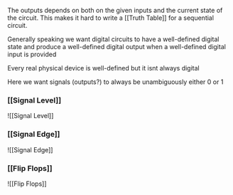 The outputs depends on both on the given inputs and the current state of the circuit. This makes it hard to write a [[Truth Table]] for a sequential circuit.

Generally speaking we want digital circuits to have a well-defined digital state and produce a well-defined digital output when a well-defined digital input is provided

Every real physical device is well-defined but it isnt always digital

Here we want signals (outputs?) to always be unambiguously either 0 or 1

### [[Signal Level]]
![[Signal Level]]

### [[Signal Edge]]
![[Signal Edge]]

### [[Flip Flops]]
![[Flip Flops]]
